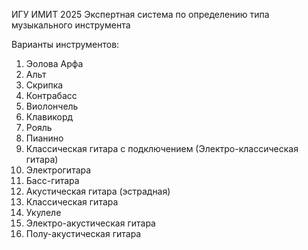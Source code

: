 ИГУ ИМИТ 2025
Экспертная система по определению типа музыкального инструмента

Варианты инструментов:

1. Эолова Арфа
2. Альт
3. Скрипка
4. Контрабасс
5. Виолончель
6. Клавикорд
7. Рояль
8. Пианино
9. Классическая гитара с подключением (Электро-классическая гитара)
10. Электрогитара
11. Басс-гитара
12. Акустическая гитара (эстрадная)
13. Классическая гитара
14. Укулеле
15. Электро-акустическая гитара
16. Полу-акустическая гитара
